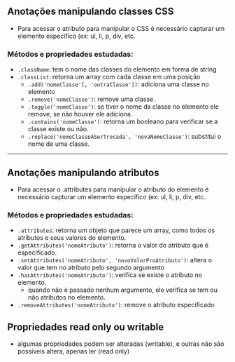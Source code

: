 
## Anotações manipulando classes CSS
- Para acessar o atributo para manipular o CSS é necessário capturar um elemento específico (ex: ul, li, p, div, etc.


### Métodos e propriedades estudadas: 
- `.className`: tem o nome das classes do elemento em forma de string
- `.classList`: retorna um array com cada classe em uma posição
  - `.add('nomeClasse'[, 'outraClasse'])`: adiciona uma classe no elemento
  - `.remove('nomeClasse')`: remove uma classe.
  - `.toggle('nomeClasse')`: se tiver o nome da classe no elemento ele remove, se não houver ele adiciona.
  - `.contains('nomeClasse')`: retorna um booleano para verificar se a classe existe ou não.
  - `.replace('nomeClasseASerTrocada', 'novaNomeClasse')`: substitui o nome de uma classe.

---

## Anotações manipulando atributos

- Para acessar o .attributes para manipular o atributo do elemento é necessário capturar um elemento específico (ex: ul, li, p, div, etc.

### Métodos e propriedades estudadas: 
- `.attributes`: retorna um objeto que parece um array, como todos os atributos e seus valores do elemento.
- `.getAttributes('nomeAtributo')`: retorna o valor do atributo que é especificado.
- `.setAttributes('nomeAtributo', 'novoValorProAtributo')`: altera o valor que tem no atributo pelo segundo argumento
- `.hasAttributes('nomeAtributo')`: verifica se existe o atributo no elemento.
  - quando não é passado nenhum argumento, ele verifica se tem ou não atributos no elemento.
- `.removeAttributes('nomeAtributo')`: remove o atributo especificado


## Propriedades read only ou writable
- algumas propriedades podem ser alteradas (writable), e outras não são possíveis altera, apenas ler (read only)
